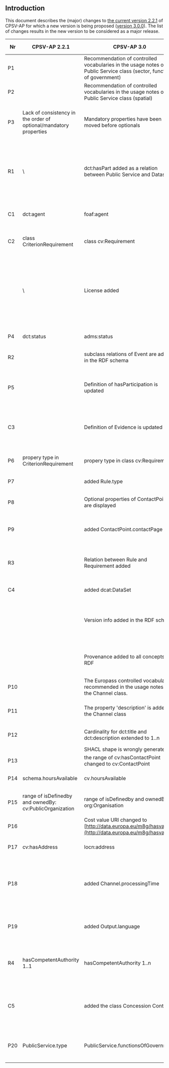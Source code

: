 ## Introduction

This document describes the (major) changes to [the current version 2.2.1](https://github.com/SEMICeu/CPSV-AP/tree/master/releases/2.2.1) of CPSV-AP for which a new version is being proposed ([version 3.0.0](https://catalogue-of-services-isa.github.io/CPSV-AP/releases/3.0.0/index_en.html)). The list of changes results in the new version to be considered as a major release.


| Nr  | CPSV-AP 2.2.1                                                     | CPSV-AP 3.0                                                                                                                | Rationale                                                                                                                  | Github issue                                                         |
| --- | ----------------------------------------------------------------- | -------------------------------------------------------------------------------------------------------------------------- | -------------------------------------------------------------------------------------------------------------------------- | -------------------------------------------------------------------- |
| P1  |                                                                   | Recommendation of controlled vocabularies in the usage notes of the Public Service class (sector, functions of government) |                                                                                                                            | [5](https://github.com/SEMICeu/CPSV-AP/issues/5)   |
| P2  |                                                                   | Recommendation of controlled vocabularies in the usage notes of the Public Service class (spatial)                         |                                                                                                                            | [11](https://github.com/SEMICeu/CPSV-AP/issues/11) |
| P3  | Lack of consistency in the order of optional/mandatory properties | Mandatory properties have been moved before optionals                                                                      | For end user it is more easy to read/search properties in alphabetical order                                               | [33](https://github.com/SEMICeu/CPSV-AP/issues/33) |
| R1  | \                                                                 | dct:hasPart added as a relation between Public Service and Dataset                                                         | The direct link from Dataset to Public Service is needed when the starting point of the serialization is a Dataset         | [35](https://github.com/SEMICeu/CPSV-AP/issues/35) |
| C1  | dct:agent                                                         | foaf:agent                                                                                                                 | For interoperability with Core Vocabularies                                                                                | [36](https://github.com/SEMICeu/CPSV-AP/issues/36) |
| C2  | class CriterionRequirement                                        | class cv:Requirement                                                                                                       | For interoperabilty with CCCEV 2.0                                                                                         | [37](https://github.com/SEMICeu/CPSV-AP/issues/37) |
|     | \                                                                 | License added                                                                                                              | Explicit license reuse in the RDF Schema allow end users and information systems to better interpret the rights on CPSV-AP | [38](https://github.com/SEMICeu/CPSV-AP/issues/38) |
| P4  | dct:status                                                        | adms:status                                                                                                                | Inconsistency with the status on JoinUp                                                                                    | [39](https://github.com/SEMICeu/CPSV-AP/issues/39) |
| R2  |                                                                   | subclass relations of Event are added in the RDF schema                                                                    | Missing relations in the RDF schema                                                                                        | [40](https://github.com/SEMICeu/CPSV-AP/issues/40) |
| P5  |                                                                   | Definition of hasParticipation is updated                                                                                  | Definition has to be updated for consistency with the data model                                                           | [41](https://github.com/SEMICeu/CPSV-AP/issues/41) |
| C3  |                                                                   | Definition of Evidence is updated                                                                                          | Definition has to be updated for consistency with the data model                                                           | [46](https://github.com/SEMICeu/CPSV-AP/issues/46) |
| P6  | propery type in CriterionRequirement                              | propery type in class cv:Requirement                                                                                       | For interoperabilty with CCCEV 2.0                                                                                         | [47](https://github.com/SEMICeu/CPSV-AP/issues/47) |
| P7  |                                                                   | added Rule.type                                                                                                            | To better classify rules                                                                                                   | [48](https://github.com/SEMICeu/CPSV-AP/issues/48) |
| P8  |                                                                   | Optional properties of ContactPoint are displayed                                                                          | Missing properties in the UML class diagram                                                                                | [55](https://github.com/SEMICeu/CPSV-AP/issues/55) |
| P9  |                                                                   | added ContactPoint.contactPage                                                                                             | A contactPoint can have a link to a contactPage                                                                            | [57](https://github.com/SEMICeu/CPSV-AP/issues/57) |
| R3  |                                                                   | Relation between Rule and Requirement added                                                                                | Requirements are used to implement Rules defined in  legal specifications                                                  | [61](https://github.com/SEMICeu/CPSV-AP/issues/61) |
| C4  |                                                                   | added dcat:DataSet                                                                                                         | Alignement with DCAT-AP                                                                                                    | [62](https://github.com/SEMICeu/CPSV-AP/issues/62) |
|     |                                                                   | Version info added in the RDF schema                                                                                       | End users and information systems can retrieve the version from the RDF schema                                             | [64](https://github.com/SEMICeu/CPSV-AP/issues/64) |
|     |                                                                   | Provenance added to all concepts in RDF                                                                                    | For consistency, all concepts have their provenance                                                                        | [65](https://github.com/SEMICeu/CPSV-AP/issues/65) |
| P10 |                                                                   | The Europass controlled vocabulary is recommended in the usage notes of the Channel class.                                 |                                                                                                                            | [66](https://github.com/SEMICeu/CPSV-AP/issues/66) |
| P11 |                                                                   | The property 'description' is added to the Channel class                                                                   | Allow the user to define how to use a Channel                                                                              | [66](https://github.com/SEMICeu/CPSV-AP/issues/66) |
| P12 |                                                                   | Cardinality for dct:title and dct:description extended to 1..n                                                             | Support for multiple languages                                                                                             | [67](https://github.com/SEMICeu/CPSV-AP/issues/67) |
|     |                                                                   | SHACL shape is wrongly generated                                                                                           |                                                                                                                            | [68](https://github.com/SEMICeu/CPSV-AP/issues/68) |
| P13 |                                                                   | the range of cv:hasContactPoint changed to cv:ContactPoint                                                                 | Alignment with DCAT-AP                                                                                                     | [69](https://github.com/SEMICeu/CPSV-AP/issues/69) |
| P14 | schema.hoursAvailable                                             | cv.hoursAvailable                                                                                                          | Alignment with Core Vocabularies                                                                                           | [70](https://github.com/SEMICeu/CPSV-AP/issues/70) |
| P15 | range of isDefinedby and ownedBy: cv:PublicOrganization           | range of isDefinedby and ownedBy: org:Organisation                                                                         | Enlarging range for private organizations                                                                                  | [71](https://github.com/SEMICeu/CPSV-AP/issues/71) |
| P16 |                                                                   | Cost value URI changed to [http://data.europa.eu/m8g/hasvalue](http://data.europa.eu/m8g/hasvalue)                         | Alignment with Core Vocabularies                                                                                           | [72](https://github.com/SEMICeu/CPSV-AP/issues/72) |
| P17 | cv:hasAddress                                                     | locn:address                                                                                                               | Alignment with Core Vocabularies                                                                                           | [73](https://github.com/SEMICeu/CPSV-AP/issues/73) |
| P18 |                                                                   | added Channel.processingTime                                                                                               | The processing time of a Public Service may depend on the Channel chosen                                                   | [75](https://github.com/SEMICeu/CPSV-AP/issues/75) |
| P19 |                                                                   | added Output.language                                                                                                      | Public Service can have an Output in multiple languages                                                                    | [77](https://github.com/SEMICeu/CPSV-AP/issues/77) |
| R4  | hasCompetentAuthority 1..1                                        | hasCompetentAuthority 1..n                                                                                                 | A Public Service may have 1 or more competent authority                                                                    | [78](https://github.com/SEMICeu/CPSV-AP/issues/78) |
| C5  |                                                                   | added the class Concession Contract                                                                                        | Enables modelling the procurement of works or services by means of a concession                                            | [80](https://github.com/SEMICeu/CPSV-AP/issues/80) |
| P20 | PublicService.type                                                | PublicService.functionsOfGovernment                                                                                        | Reflect the underlying classification more accurately                                                                      | [81](https://github.com/SEMICeu/CPSV-AP/issues/81) |
